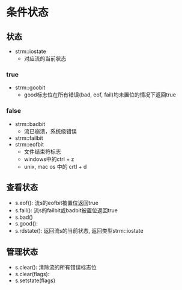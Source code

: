 # 条件状态

## 状态

- strm::iostate
  - 对应流的当前状态
  
### true 

- strm::goobit
  - good标志位在所有错误(bad, eof, fail)均未置位的情况下返回true
  
### false 

- strm::badbit
  - 流已崩溃，系统级错误
- strm::failbit
- strm::eofbit
  - 文件结束符标志
  - windows中的ctrl + z
  - unix, mac os 中的 crtl + d
  
  
## 查看状态  

- s.eof(): 流s的eofbit被置位返回true
- s.fail(): 流s的failbit或badbit被置位返回true
- s.bad()
- s.good(): 
- s.rdstate(): 返回流s的当前状态, 返回类型strm::iostate
  
## 管理状态

- s.clear(): 清除流的所有错误标志位
- s.clear(flags): 
- s.setstate(flags)
